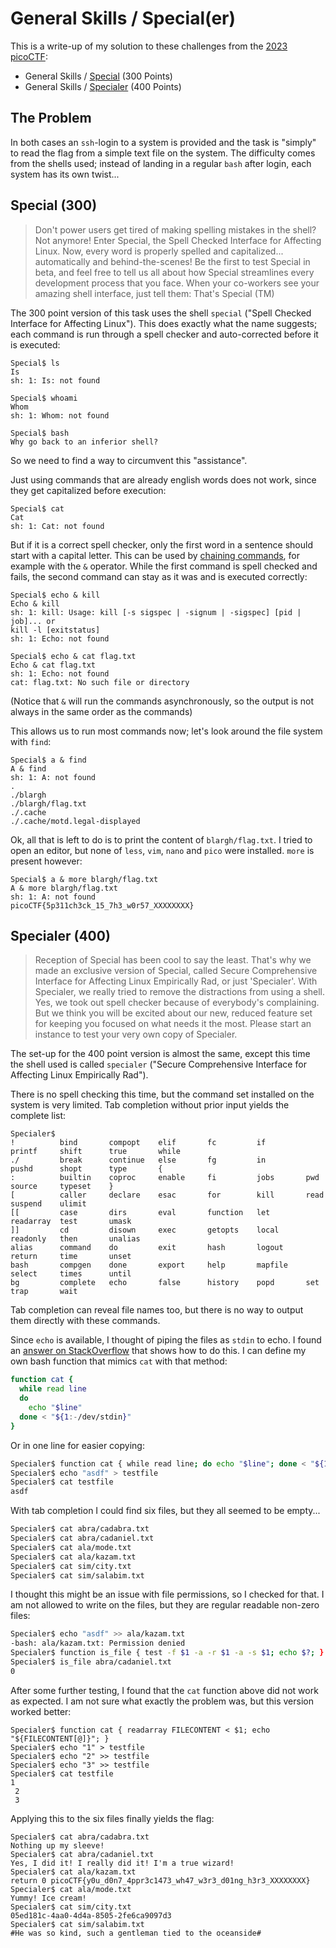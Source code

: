# General Skills / Special(er)

This is a write-up of my solution to these challenges from the [2023 picoCTF](/posts/2023_picoctf):

- General Skills / [Special](https://play.picoctf.org/practice/challenge/377) (300 Points)
- General Skills / [Specialer](https://play.picoctf.org/practice/challenge/378) (400 Points)

## The Problem
In both cases an `ssh`-login to a system is provided and the task is "simply" to read the flag from a simple text file on the system.
The difficulty comes from the shells used;
instead of landing in a regular `bash` after login, each system has its own twist...

## Special (300)
> Don't power users get tired of making spelling mistakes in the shell? Not anymore!
> Enter Special, the Spell Checked Interface for Affecting Linux.
> Now, every word is properly spelled and capitalized... automatically and behind-the-scenes!
> Be the first to test Special in beta, and feel free to tell us all about how Special streamlines every development process that you face.
> When your co-workers see your amazing shell interface, just tell them: That's Special (TM)

The 300 point version of this task uses the shell `special` ("Spell Checked Interface for Affecting Linux").
This does exactly what the name suggests; each command is run through a spell checker and auto-corrected before it is executed:
```
Special$ ls
Is 
sh: 1: Is: not found

Special$ whoami
Whom 
sh: 1: Whom: not found

Special$ bash
Why go back to an inferior shell?
```

So we need to find a way to circumvent this "assistance".

Just using commands that are already english words does not work, since they get capitalized before execution:

```
Special$ cat
Cat 
sh: 1: Cat: not found
```

But if it is a correct spell checker, only the first word in a sentence should start with a capital letter.
This can be used by [chaining commands](https://www.gnu.org/software/bash/manual/bash.html#Lists), for example with the `&` operator.
While the first command is spell checked and fails, the second command can stay as it was and is executed correctly:

```
Special$ echo & kill
Echo & kill 
sh: 1: kill: Usage: kill [-s sigspec | -signum | -sigspec] [pid | job]... or
kill -l [exitstatus]
sh: 1: Echo: not found

Special$ echo & cat flag.txt
Echo & cat flag.txt 
sh: 1: Echo: not found
cat: flag.txt: No such file or directory
```

(Notice that `&` will run the commands asynchronously, so the output is not always in the same order as the commands)

This allows us to run most commands now; let's look around the file system with `find`:

```
Special$ a & find
A & find 
sh: 1: A: not found
.
./blargh
./blargh/flag.txt
./.cache
./.cache/motd.legal-displayed
```

Ok, all that is left to do is to print the content of `blargh/flag.txt`.
I tried to open an editor, but none of `less`, `vim`, `nano` and `pico` were installed.
`more` is present however:

```
Special$ a & more blargh/flag.txt
A & more blargh/flag.txt 
sh: 1: A: not found
picoCTF{5p311ch3ck_15_7h3_w0r57_XXXXXXXX}
```

## Specialer (400)
> Reception of Special has been cool to say the least.
> That's why we made an exclusive version of Special, called Secure Comprehensive Interface for Affecting Linux Empirically Rad, or just 'Specialer'.
> With Specialer, we really tried to remove the distractions from using a shell.
> Yes, we took out spell checker because of everybody's complaining.
> But we think you will be excited about our new, reduced feature set for keeping you focused on what needs it the most.
> Please start an instance to test your very own copy of Specialer.

The set-up for the 400 point version is almost the same, except this time the shell used is called `specialer` ("Secure Comprehensive Interface for Affecting Linux Empirically Rad").

There is no spell checking this time, but the command set installed on the system is very limited.
Tab completion without prior input yields the complete list:

```
Specialer$ 
!          bind       compopt    elif       fc         if         printf     shift      true       while
./         break      continue   else       fg         in         pushd      shopt      type       {
:          builtin    coproc     enable     fi         jobs       pwd        source     typeset    }
[          caller     declare    esac       for        kill       read       suspend    ulimit     
[[         case       dirs       eval       function   let        readarray  test       umask      
]]         cd         disown     exec       getopts    local      readonly   then       unalias    
alias      command    do         exit       hash       logout     return     time       unset      
bash       compgen    done       export     help       mapfile    select     times      until      
bg         complete   echo       false      history    popd       set        trap       wait
```

Tab completion can reveal file names too, but there is no way to output them directly with these commands.

Since `echo` is available, I thought of piping the files as `stdin` to echo.
I found an [answer on StackOverflow](https://stackoverflow.com/a/7045517) that shows how to do this. 
I can define my own bash function that mimics `cat` with that method:

```bash
function cat {
  while read line
  do
    echo "$line"
  done < "${1:-/dev/stdin}"
} 
```

Or in one line for easier copying:

````bash
Specialer$ function cat { while read line; do echo "$line"; done < "${1:-/dev/stdin}"; } 
Specialer$ echo "asdf" > testfile
Specialer$ cat testfile 
asdf
````

With tab completion I could find six files, but they all seemed to be empty...

```bash
Specialer$ cat abra/cadabra.txt
Specialer$ cat abra/cadaniel.txt
Specialer$ cat ala/mode.txt
Specialer$ cat ala/kazam.txt
Specialer$ cat sim/city.txt
Specialer$ cat sim/salabim.txt
```

I thought this might be an issue with file permissions, so I checked for that.
I am not allowed to write on the files, but they are regular readable non-zero files:

```bash
Specialer$ echo "asdf" >> ala/kazam.txt 
-bash: ala/kazam.txt: Permission denied
Specialer$ function is_file { test -f $1 -a -r $1 -a -s $1; echo $?; }
Specialer$ is_file abra/cadaniel.txt 
0
```

After some further testing, I found that the `cat` function above did not work as expected.
I am not sure what exactly the problem was, but this version worked better:

```
Specialer$ function cat { readarray FILECONTENT < $1; echo "${FILECONTENT[@]}"; }
Specialer$ echo "1" > testfile
Specialer$ echo "2" >> testfile
Specialer$ echo "3" >> testfile
Specialer$ cat testfile
1
 2
 3
```

Applying this to the six files finally yields the flag:

```
Specialer$ cat abra/cadabra.txt 
Nothing up my sleeve!
Specialer$ cat abra/cadaniel.txt 
Yes, I did it! I really did it! I'm a true wizard!
Specialer$ cat ala/kazam.txt 
return 0 picoCTF{y0u_d0n7_4ppr3c1473_wh47_w3r3_d01ng_h3r3_XXXXXXXX}
Specialer$ cat ala/mode.txt 
Yummy! Ice cream!
Specialer$ cat sim/city.txt 
05ed181c-4aa0-4d4a-8505-2fe6ca9097d3
Specialer$ cat sim/salabim.txt 
#He was so kind, such a gentleman tied to the oceanside#
```

